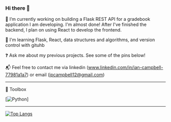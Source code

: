 ### Hi there 👋

<!--
**ipcampbell12/ipcampbell12** is a ✨ _special_ ✨ repository because its `README.md` (this file) appears on your GitHub profile.

-->


🔭 I’m currently working on building a Flask REST API for a gradebook application I am developing. I'm almost done! After I've finished the backend, I plan on using React to develop the frontend. 

🧐 I'm learning Flask, React, data structures and algorithms, and version control with gituhb 

❓ Ask me about my previous projects. See some of the pins below!

📬 Feel free to contact me via linkedin (www.linkedin.com/in/ian-campbell-77981a1a7) or email (ipcampbell12@gmail.com) 

---

🧰 Toolbox

[![Python](https://commons.wikimedia.org/wiki/File:Python-logo-notext.svg)]




---



[![Top Langs](https://github-readme-stats.vercel.app/api/top-langs/?username=ipcampbell12)](https://github.com/anuraghazra/github-readme-stats)
